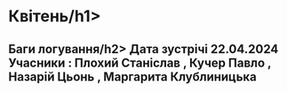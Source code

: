<h1>Квітень/h1>
<h2>Баги логування/h2>
Дата зустрічі 22.04.2024
Учасники : Плохий Станіслав , Кучер Павло , Назарій Цьонь , Маргарита Клублиницька

